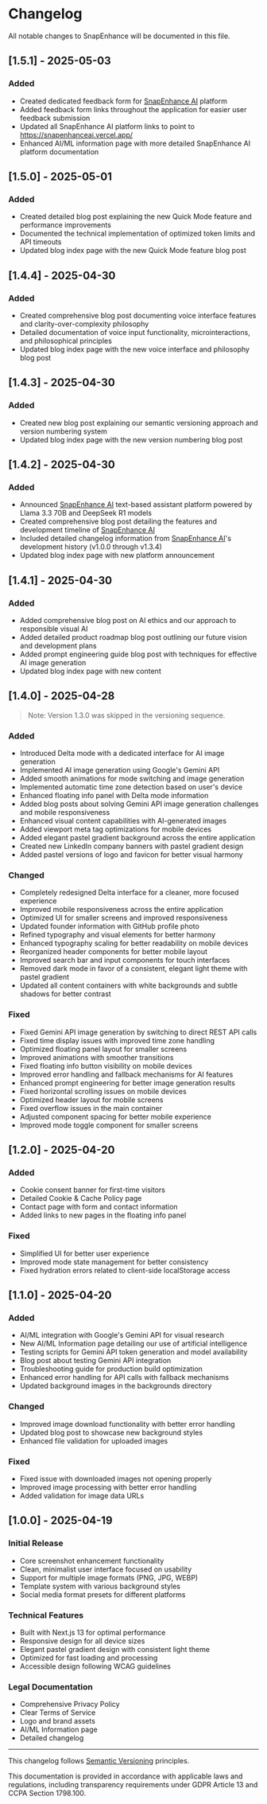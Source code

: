 # Changelog

All notable changes to SnapEnhance will be documented in this file.

## [1.5.1] - 2025-05-03

### Added

- Created dedicated feedback form for [SnapEnhance AI](https://snapenhanceai.vercel.app/) platform
- Added feedback form links throughout the application for easier user feedback submission
- Updated all SnapEnhance AI platform links to point to https://snapenhanceai.vercel.app/
- Enhanced AI/ML information page with more detailed SnapEnhance AI platform documentation

## [1.5.0] - 2025-05-01

### Added

- Created detailed blog post explaining the new Quick Mode feature and performance improvements
- Documented the technical implementation of optimized token limits and API timeouts
- Updated blog index page with the new Quick Mode feature blog post

## [1.4.4] - 2025-04-30

### Added

- Created comprehensive blog post documenting voice interface features and clarity-over-complexity philosophy
- Detailed documentation of voice input functionality, microinteractions, and philosophical principles
- Updated blog index page with the new voice interface and philosophy blog post

## [1.4.3] - 2025-04-30

### Added

- Created new blog post explaining our semantic versioning approach and version numbering system
- Updated blog index page with the new version numbering blog post

## [1.4.2] - 2025-04-30

### Added

- Announced [SnapEnhance AI](https://snapenhanceai.vercel.app/) text-based assistant platform powered by Llama 3.3 70B and DeepSeek R1 models
- Created comprehensive blog post detailing the features and development timeline of [SnapEnhance AI](https://snapenhanceai.vercel.app/)
- Included detailed changelog information from [SnapEnhance AI](https://snapenhanceai.vercel.app/)'s development history (v1.0.0 through v1.3.4)
- Updated blog index page with new platform announcement

## [1.4.1] - 2025-04-30

### Added

- Added comprehensive blog post on AI ethics and our approach to responsible visual AI
- Added detailed product roadmap blog post outlining our future vision and development plans
- Added prompt engineering guide blog post with techniques for effective AI image generation
- Updated blog index page with new content

## [1.4.0] - 2025-04-28
> Note: Version 1.3.0 was skipped in the versioning sequence.

### Added

- Introduced Delta mode with a dedicated interface for AI image generation
- Implemented AI image generation using Google's Gemini API
- Added smooth animations for mode switching and image generation
- Implemented automatic time zone detection based on user's device
- Enhanced floating info panel with Delta mode information
- Added blog posts about solving Gemini API image generation challenges and mobile responsiveness
- Enhanced visual content capabilities with AI-generated images
- Added viewport meta tag optimizations for mobile devices
- Added elegant pastel gradient background across the entire application
- Created new LinkedIn company banners with pastel gradient design
- Added pastel versions of logo and favicon for better visual harmony

### Changed

- Completely redesigned Delta interface for a cleaner, more focused experience
- Improved mobile responsiveness across the entire application
- Optimized UI for smaller screens and improved responsiveness
- Updated founder information with GitHub profile photo
- Refined typography and visual elements for better harmony
- Enhanced typography scaling for better readability on mobile devices
- Reorganized header components for better mobile layout
- Improved search bar and input components for touch interfaces
- Removed dark mode in favor of a consistent, elegant light theme with pastel gradient
- Updated all content containers with white backgrounds and subtle shadows for better contrast

### Fixed

- Fixed Gemini API image generation by switching to direct REST API calls
- Fixed time display issues with improved time zone handling
- Optimized floating panel layout for smaller screens
- Improved animations with smoother transitions
- Fixed floating info button visibility on mobile devices
- Improved error handling and fallback mechanisms for AI features
- Enhanced prompt engineering for better image generation results
- Fixed horizontal scrolling issues on mobile devices
- Optimized header layout for mobile screens
- Fixed overflow issues in the main container
- Adjusted component spacing for better mobile experience
- Improved mode toggle component for smaller screens

## [1.2.0] - 2025-04-20

### Added

- Cookie consent banner for first-time visitors
- Detailed Cookie & Cache Policy page
- Contact page with form and contact information
- Added links to new pages in the floating info panel

### Fixed

- Simplified UI for better user experience
- Improved mode state management for better consistency
- Fixed hydration errors related to client-side localStorage access

## [1.1.0] - 2025-04-20

### Added

- AI/ML integration with Google's Gemini API for visual research
- New AI/ML Information page detailing our use of artificial intelligence
- Testing scripts for Gemini API token generation and model availability
- Blog post about testing Gemini API integration
- Troubleshooting guide for production build optimization
- Enhanced error handling for API calls with fallback mechanisms
- Updated background images in the backgrounds directory

### Changed

- Improved image download functionality with better error handling
- Updated blog post to showcase new background styles
- Enhanced file validation for uploaded images

### Fixed

- Fixed issue with downloaded images not opening properly
- Improved image processing with better error handling
- Added validation for image data URLs

## [1.0.0] - 2025-04-19

### Initial Release

- Core screenshot enhancement functionality
- Clean, minimalist user interface focused on usability
- Support for multiple image formats (PNG, JPG, WEBP)
- Template system with various background styles
- Social media format presets for different platforms

### Technical Features

- Built with Next.js 13 for optimal performance
- Responsive design for all device sizes
- Elegant pastel gradient design with consistent light theme
- Optimized for fast loading and processing
- Accessible design following WCAG guidelines

### Legal Documentation

- Comprehensive Privacy Policy
- Clear Terms of Service
- Logo and brand assets
- AI/ML Information page
- Detailed changelog

---

This changelog follows [Semantic Versioning](https://semver.org/spec/v2.0.0.html) principles.

This documentation is provided in accordance with applicable laws and regulations, including transparency requirements under GDPR Article 13 and CCPA Section 1798.100.
